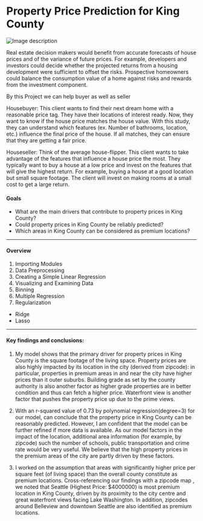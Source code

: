 # Property Price Prediction for King County
![Image description](https://www.racialequityalliance.org/wp-content/uploads/2016/10/assessors_social-1.jpg)

Real estate decision makers would benefit from accurate forecasts of house prices and of the variance of future prices. For example, developers and investors could decide whether the projected returns from a housing development were sufficient to offset the risks. Prospective homeowners could balance the consumption value of a home against risks and rewards from the investment component.

By this Project we can help buyer as well as seller

Housebuyer: This client wants to find their next dream home with a reasonable price tag. They have their locations of interest ready. Now, they want to know if the house price matches the house value. With this study, they can understand which features (ex. Number of bathrooms, location, etc.) influence the final price of the house. If all matches, they can ensure that they are getting a fair price.

Houseseller: Think of the average house-flipper. This client wants to take advantage of the features that influence a house price the most. They typically want to buy a house at a low price and invest on the features that will give the highest return. For example, buying a house at a good location but small square footage. The client will invest on making rooms at a small cost to get a large return.

#### Goals
- What are the main drivers that contribute to property prices in King County?
- Could property prices in King County be reliably predicted?
- Which areas in King County can be considered as premium locations?

---------------------------------------------------------------------------------------------------------------------------
#### Overview

1. Importing Modules
2. Data Preprocessing
3. Creating a Simple Linear Regression
4. Visualizing and Examining Data
5. Binning
6. Multiple Regression
7. Regularization
- Ridge
- Lasso


---------------------------------------------------------------------------------------------------------------------------
#### Key findings and conclusions:

1. My model shows that the primary driver for property prices in King County is the square footage of the living space. Property prices are also highly impacted by its location in the city (derived from zipcode): in particular, properties in premium areas in and near the city have higher prices than it outer suburbs. Building grade as set by the county authority is also another factor as higher grade properties are in better condition and thus can fetch a higher price. Waterfront view is another factor that pushes the property price up due to the prime views.

2. With an r-squared value of 0.73 by polynomial regression(degree=3) for our model, can conclude that the property price in King County can be reasonably predicted. However, I am confident that the model can be further refined if more data is available. As our model factors in the impact of the location, additional area information (for example, by zipcode) such the number of schools, public transportation and crime rate would be very useful. We believe that the high property prices in the premium areas of the city are partly driven by these factors.

3. I worked on the assumption that areas with significantly higher price per square feet (of living space) than the overall county constitute as premium locations. Cross-referencing our findings with a zipcode map , we noted that Seattle (Highest Price: $4000000) is most premium location in King County, driven by its proximity to the city centre and great waterfront views facing Lake Washington. In addition, zipcodes around Belleview and downtown Seattle are also identified as premium locations.

